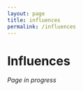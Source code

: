 ```yaml
---
layout: page
title: influences
permalink: /influences
---
```


<h1>Influences</h1>

<i>Page in progress</i>

<style>
  .wrapper {
    max-width: 58em;
  }
</style>